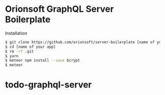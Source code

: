 # Orionsoft GraphQL Server Boilerplate

Installation

```sh
$ git clone https://github.com/orionsoft/server-boilerplate [name of your app]
$ cd [name of your app]
$ rm -rf .git
$ yarn
$ meteor npm install --save bcrypt
$ meteor
```
# todo-graphql-server
